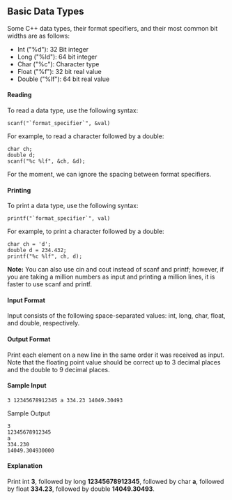 ## Basic Data Types
Some C++ data types, their format specifiers, and their most common bit widths are as follows:

* Int ("%d"): 32 Bit integer
* Long ("%ld"): 64 bit integer
* Char ("%c"): Character type
* Float ("%f"): 32 bit real value
* Double ("%lf"): 64 bit real value
#### Reading
To read a data type, use the following syntax:

	scanf("`format_specifier`", &val)
For example, to read a character followed by a double:

	char ch;
	double d;
	scanf("%c %lf", &ch, &d);
For the moment, we can ignore the spacing between format specifiers.

#### Printing
To print a data type, use the following syntax:

	printf("`format_specifier`", val)
For example, to print a character followed by a double:

	char ch = 'd';
	double d = 234.432;
	printf("%c %lf", ch, d);
**Note:** You can also use cin and cout instead of scanf and printf; however, if you are taking a million numbers as input and printing a million lines, it is faster to use scanf and printf.

#### Input Format

Input consists of the following space-separated values: int, long, char, float, and double, respectively.

#### Output Format

Print each element on a new line in the same order it was received as input. Note that the floating point value should be correct up to 3 decimal places and the double to 9 decimal places.

#### Sample Input

	3 12345678912345 a 334.23 14049.30493
Sample Output

	3
	12345678912345
	a
	334.230
	14049.304930000
#### Explanation

Print int **3**,
followed by long **12345678912345**,
followed by char **a**,
followed by float **334.23**,
followed by double **14049.30493**.
